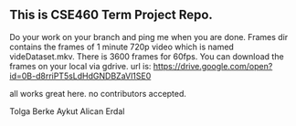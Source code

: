This is CSE460 Term Project Repo.
-------------------------------------------
Do your work on your branch and ping me when you are done.
Frames dir contains the frames of 1 minute 720p video which is named videDataset.mkv. There is 3600 frames for 60fps.
You can download the frames on your local via gdrive. url is: https://drive.google.com/open?id=0B-d8rriPT5sLdHdGNDBZaVl1SE0


all works great here.
no contributors accepted.

Tolga Berke Aykut Alican Erdal